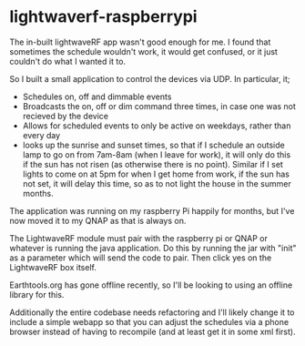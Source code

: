 # lightwaverf-raspberrypi

The in-built lightwaveRF app wasn't good enough for me. I found that sometimes the schedule wouldn't work, it would get confused, or it just couldn't do what I wanted it to.

So I built a small application to control the devices via UDP. In particular, it;

- Schedules on, off and dimmable events
- Broadcasts the on, off or dim command three times, in case one was not recieved by the device
- Allows for scheduled events to only be active on weekdays, rather than every day
- looks up the sunrise and sunset times, so that if I schedule an outside lamp to go on from 7am-8am (when I leave for work), it will only do this if the sun has not risen (as otherwise there is no point). Similar if I set lights to come on at 5pm for when I get home from work, if the sun has not set, it will delay this time, so as to not light the house in the summer months. 


The application was running on my raspberry Pi happily for months, but I've now moved it to my QNAP as that is always on.

The LightwaveRF module must pair with the raspberry pi or QNAP or whatever is running the java application.
Do this by running the jar with "init" as a parameter which will send the code to pair. Then click
yes on the LightwaveRF box itself.


Earthtools.org has gone offline recently, so I'll be looking to using an offline library for this. 

Additionally the entire codebase needs refactoring and I'll likely change it to include a simple webapp so that you can adjust the schedules via a phone browser instead of having to recompile (and at least get it in some xml first).
